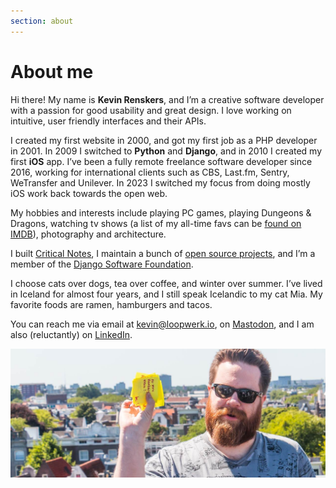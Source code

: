 ```yaml
---
section: about
---
```


# About me

Hi there! My name is **Kevin Renskers**, and I’m a creative software developer with a passion for good usability and great design. I love working on intuitive, user friendly interfaces and their APIs.

I created my first website in 2000, and got my first job as a PHP developer in 2001. In 2009 I switched to **Python** and **Django**, and in 2010 I created my first **iOS** app. I’ve been a fully remote freelance software developer since 2016, working for international clients such as CBS, Last.fm, Sentry, WeTransfer and Unilever. In 2023 I switched my focus from doing mostly iOS work back towards the open web.

My hobbies and interests include playing PC games, playing Dungeons & Dragons, watching tv shows (a list of my all-time favs can be [found on IMDB](https://www.imdb.com/list/ls047084150/)), photography and architecture. 

I built [Critical Notes](https://www.critical-notes.com), I maintain a bunch of [open source projects](/projects/), and I’m a member of the [Django Software Foundation](https://www.djangoproject.com/foundation/).

I choose cats over dogs, tea over coffee, and winter over summer. I’ve lived in Iceland for almost four years, and I still speak Icelandic to my cat Mia. My favorite foods are ramen, hamburgers and tacos.

You can reach me via email at <kevin@loopwerk.io>, on [Mastodon](https://hachyderm.io/@kevinrenskers), and I am also (reluctantly) on [LinkedIn](https://www.linkedin.com/in/kevinrenskers/).

![A photo of Kevin](kevin.jpg)
